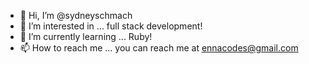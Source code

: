 - 👋 Hi, I’m @sydneyschmach
- 👀 I’m interested in ... full stack development! 
- 🌱 I’m currently learning ... Ruby!
- 📫 How to reach me ... you can reach me at ennacodes@gmail.com 

<!---
sydneyschmach/sydneyschmach is a ✨ special ✨ repository because its `README.md` (this file) appears on your GitHub profile.
You can click the Preview link to take a look at your changes.
--->
